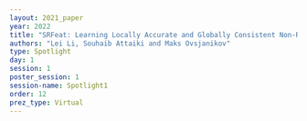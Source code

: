 ```yaml
---
layout: 2021_paper
year: 2022
title: "SRFeat: Learning Locally Accurate and Globally Consistent Non-Rigid Shape Correspondence"
authors: "Lei Li, Souhaib Attaiki and Maks Ovsjanikov"
type: Spotlight
day: 1
session: 1
poster_session: 1
session-name: Spotlight1
order: 12
prez_type: Virtual
---
```

